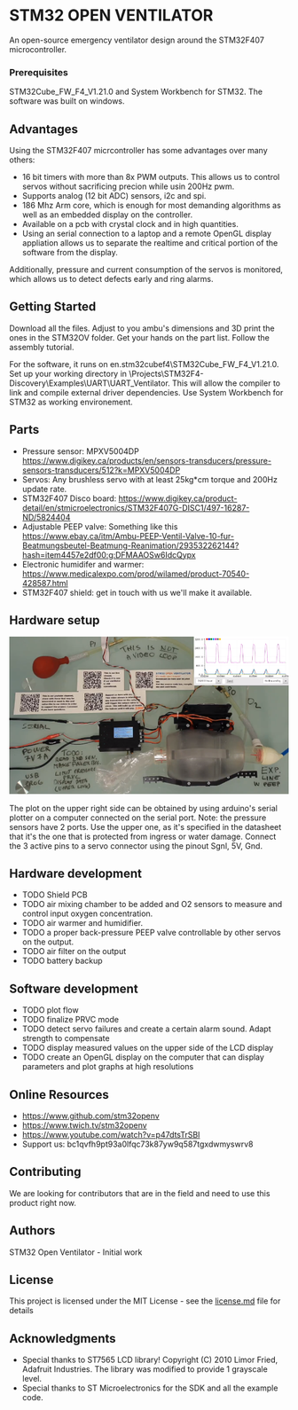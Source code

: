 # STM32 OPEN VENTILATOR

An open-source emergency ventilator design around the STM32F407 microcontroller. 

### Prerequisites

STM32Cube_FW_F4_V1.21.0 and System Workbench for STM32. The software was built on windows.

## Advantages

Using the STM32F407 micrcontroller has some advantages over many others:

* 16 bit timers with more than 8x PWM outputs. This allows us to control servos without sacrificing precion while usin 200Hz pwm.
* Supports analog (12 bit ADC) sensors, i2c and spi.
* 186 Mhz Arm core, which is enough for most demanding algorithms as well as an embedded display on the controller.
* Available on a pcb with crystal clock and in high quantities.
* Using an serial connection to a laptop and a remote OpenGL display appliation allows us to separate the realtime and critical portion of the software from the display.

Additionally, pressure and current consumption of the servos is monitored, which allows us to detect defects early and ring alarms.

## Getting Started

Download all the files. Adjust to you ambu's dimensions and 3D print the ones in the STM32OV folder. Get your hands on the part list. Follow the assembly tutorial.

For the software, it runs on en.stm32cubef4\STM32Cube_FW_F4_V1.21.0. Set up your working directory in \Projects\STM32F4-Discovery\Examples\UART\UART_Ventilator. This will allow the compiler to link and compile external driver dependencies. Use System Workbench for STM32 as working environement.

## Parts
 
* Pressure sensor: MPXV5004DP https://www.digikey.ca/products/en/sensors-transducers/pressure-sensors-transducers/512?k=MPXV5004DP
* Servos: Any brushless servo with at least 25kg*cm torque and 200Hz update rate. 
* STM32F407 Disco board: https://www.digikey.ca/product-detail/en/stmicroelectronics/STM32F407G-DISC1/497-16287-ND/5824404
* Adjustable PEEP valve: Something like this https://www.ebay.ca/itm/Ambu-PEEP-Ventil-Valve-10-fur-Beatmungsbeutel-Beatmung-Reanimation/293532262144?hash=item4457e2df00:g:DFMAAOSw6IdcQypx
* Electronic humidifer and warmer: https://www.medicalexpo.com/prod/wilamed/product-70540-428587.html
* STM32F407 shield: get in touch with us we'll make it available.

## Hardware setup 

![GitHub Logo](/images/ventilator_setup.png)

The plot on the upper right side can be obtained by using arduino's serial plotter on a computer connected on the serial port.
Note: the pressure sensors have 2 ports. Use the upper one, as it's specified in the datasheet that it's the one that is protected from ingress or water damage. Connect the 3 active pins to a servo connector using the pinout Sgnl, 5V, Gnd.

## Hardware development

* TODO Shield PCB
* TODO air mixing chamber to be added and O2 sensors to measure and control input oxygen concentration.
* TODO air warmer and humidifier.
* TODO a proper back-pressure PEEP valve controllable by other servos on the output.
* TODO air filter on the output
* TODO battery backup

## Software development

* TODO plot flow
* TODO finalize PRVC mode
* TODO detect servo failures and create a certain alarm sound. Adapt strength to compensate
* TODO display measured values on the upper side of the LCD display
* TODO create an OpenGL display on the computer that can display parameters and plot graphs at high resolutions

## Online Resources
* https://www.github.com/stm32openv
* https://www.twich.tv/stm32openv
* https://www.youtube.com/watch?v=p47dtsTrSBI
* Support us: bc1qvfh9pt93a0lfqc73k87yw9q587tgxdwmyswrv8

## Contributing

We are looking for contributors that are in the field and need to use this product right now.

## Authors

STM32 Open Ventilator - Initial work

## License

This project is licensed under the MIT License - see the [license.md](license.md) file for details

## Acknowledgments

* Special thanks to ST7565 LCD library! Copyright (C) 2010 Limor Fried, Adafruit Industries. The library was modified to provide 1 grayscale level.
* Special thanks to ST Microelectronics for the SDK and all the example code.

